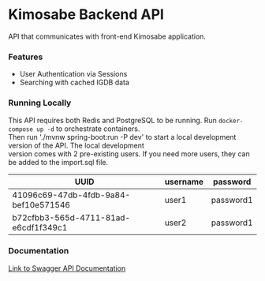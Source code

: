 # Kimosabe Backend API

API that communicates with front-end Kimosabe application.  


### Features
- User Authentication via Sessions
- Searching with cached IGDB data


### Running Locally

This API requires both Redis and PostgreSQL to be running. Run `docker-compose up -d` to orchestrate containers.  
Then run './mvnw spring-boot:run -P dev' to start a local development version of the API. The local development  
version comes with 2 pre-existing users. If you need more users, they can be added to the import.sql file.  

| UUID                                 	| username 	| password  	|
|--------------------------------------	|----------	|-----------	|
| 41096c69-47db-4fdb-9a84-bef10e571546 	| user1    	| password1 	|
| b72cfbb3-565d-4711-81ad-e6cdf1f349c1 	| user2    	| password1 	|


### Documentation

[Link to Swagger API Documentation](https://app.swaggerhub.com/apis-docs/6rotoms/kimosabe-api/0.0.1)